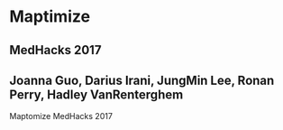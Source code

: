 # Maptimize 
## MedHacks 2017
## Joanna Guo, Darius Irani, JungMin Lee, Ronan Perry, Hadley VanRenterghem

Maptomize MedHacks 2017
